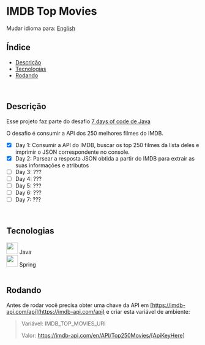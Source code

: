 # IMDB Top Movies

Mudar idioma para: [English](./README.md)

## Índice

* [Descrição](#descrição)
* [Tecnologias](#tecnologias)
* [Rodando](#rodando)

<br>

## Descrição

Esse projeto faz parte do desafio [7 days of code de Java](https://7daysofcode.io/matricula/java)

O desafio é consumir a API dos 250 melhores filmes do IMDB.

- [x] Day 1: Consumir a API do IMDB, buscar os top 250 filmes da lista deles e imprimir o JSON correspondente no console.
- [x] Day 2: Parsear a resposta JSON obtida a partir do IMDB para extrair as suas informações e atributos
- [ ] Day 3: ???
- [ ] Day 4: ???
- [ ] Day 5: ???
- [ ] Day 6: ???
- [ ] Day 7: ???

<br/>

## Tecnologias

            
<div>
  <img src="https://cdn.jsdelivr.net/gh/devicons/devicon/icons/java/java-original.svg" width=30px/>
  Java
</div>

<div>
  <img src="https://cdn.jsdelivr.net/gh/devicons/devicon/icons/spring/spring-original.svg" width=30px/>
  Spring
</div>          

<br/>

## Rodando

Antes de rodar você precisa obter uma chave da API em [https://imdb-api.com/api](https://imdb-api.com/api) e criar esta variável de ambiente:

> Variável: IMDB_TOP_MOVIES_URI
>
> Valor: https://imdb-api.com/en/API/Top250Movies/[ApiKeyHere]
